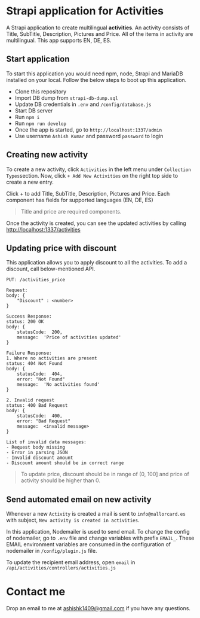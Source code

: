 # Strapi application for Activities

A Strapi application to create multilingual **activities**.  An activity consists of Title, SubTitle, Description, Pictures and Price. All of the items in activity are multilingual. This app supports EN, DE, ES.

##  Start application
To start this application you would need npm, node, Strapi and MariaDB installed on your local. Follow the below steps to boot up this application.
- Clone this repository 
- Import DB dump from `strapi-db-dump.sql`
- Update DB credentials in `.env` and `/config/database.js`
- Start DB server
- Run `npm i`
- Run `npm run develop`
- Once the app is started, go to `http://localhost:1337/admin`
- Use username `Ashish Kumar` and password `password` to login

## Creating new activity

To create a new activity, click `Activities` in the left menu under `Collection Types`section. Now, click `+ Add New Activities` on the right top side to create a new entry. 

Click + to add Title, SubTitle, Description, Pictures and Price. Each component has fields for supported languages (EN, DE, ES)
>Title and price are required components.

Once the activity is created, you can see the updated activities by calling [http://localhost:1337/activities](http://localhost:1337/activities)

## Updating price with discount

This application allows you to apply discount to all the activities. To add a discount, call below-mentioned API.
```
PUT: /activities_price

Request:
body: {
	"Discount" : <number>
}

Success Response: 
status: 200 OK
body: {
	statusCode:  200,
	message:  'Price of activities updated'
}

Failure Response:
1. Where no activities are present
status: 404 Not Found
body: {
	statusCode:  404,
	error: "Not Found"
	message:  'No activities found'
}

2. Invalid request
status: 400 Bad Request
body: {
	statusCode:  400,
	error: "Bad Request"
	message:  <invalid message>
}

List of invalid data messages:
- Request body missing
- Error in parsing JSON
- Invalid discount amount
- Discount amount should be in correct range
```
> To update price, discount should be in range of (0, 100] and price of activity should be higher than 0.



## Send automated email on new activity

Whenever a new `Activity` is created a mail is sent to `info@mallorcard.es` with subject, `New activity is created in activities`.  

In this application, Nodemailer is used to send email. To change the config of nodemailer, go to `.env` file and change variables with prefix `EMAIL_`. These EMAIL environment variables are consumed in the configuration of nodemailer in `/config/plugin.js` file.

To update the recipient email address, open `email` in `/api/activities/controllers/activities.js`

# Contact me

Drop an email to me at ashishk1409@gmail.com  if you have any questions.
